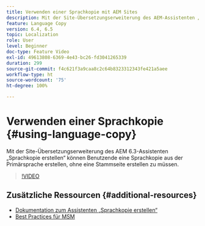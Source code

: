 ```yaml
---
title: Verwenden einer Sprachkopie mit AEM Sites
description: Mit der Site-Übersetzungserweiterung des AEM-Assistenten „Sprachkopie erstellen“ können Benutzende eine Sprachkopie aus der Primärsprache erstellen, ohne eine Stammseite erstellen zu müssen.
feature: Language Copy
version: 6.4, 6.5
topic: Localization
role: User
level: Beginner
doc-type: Feature Video
exl-id: 49613808-6369-4e43-bc26-fd3041265339
duration: 299
source-git-commit: f4c621f3a9caa8c2c64b8323312343fe421a5aee
workflow-type: ht
source-wordcount: '75'
ht-degree: 100%

---
```


# Verwenden einer Sprachkopie {#using-language-copy}

Mit der Site-Übersetzungserweiterung des AEM 6.3-Assistenten „Sprachkopie erstellen“ können Benutzende eine Sprachkopie aus der Primärsprache erstellen, ohne eine Stammseite erstellen zu müssen.

>[!VIDEO](https://video.tv.adobe.com/v/17116?quality=12&learn=on)

## Zusätzliche Ressourcen {#additional-resources}

* [Dokumentation zum Assistenten „Sprachkopie erstellen“](https://helpx.adobe.com/de/experience-manager/6-5/sites/administering/using/tc-wizard.html)
* [Best Practices für MSM](https://helpx.adobe.com/de/experience-manager/6-5/sites/administering/using/msm-best-practices.html)
